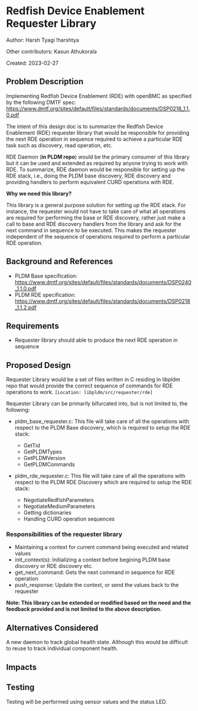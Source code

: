# Redfish Device Enablement Requester Library

Author: Harsh Tyagi !harshtya

Other contributors: Kasun Athukorala

Created: 2023-02-27

## Problem Description

Implementing Redfish Device Enablement (RDE) with openBMC as specified by the
following DMTF spec:
https://www.dmtf.org/sites/default/files/standards/documents/DSP0218_1.1.0.pdf

The intent of this design doc is to summarize the Redfish Device Enablement
(RDE) requester library that would be responsible for providing the next RDE
operation in sequence required to achieve a particular RDE task such as
discovery, read operation, etc.

RDE Daemon (**in PLDM repo**) would be the primary consumer of this library but
it can be used and extended as required by anyone trying to work with RDE. To
summarize, RDE daemon would be responsible for setting up the RDE stack, i.e.,
doing the PLDM base discovery, RDE discovery and providing handlers to perform
equivalent CURD operations with RDE.

**Why we need this library?**

This library is a general purpose solution for setting up the RDE stack. For
instance, the requester would not have to take care of what all operations are
required for performing the base or RDE discovery, rather just make a call to
base and RDE discovery handlers from the library and ask for the next command in
sequence to be executed. This makes the requester independent of the sequence of
operations required to perform a particular RDE operation.

## Background and References

- PLDM Base specification:
  https://www.dmtf.org/sites/default/files/standards/documents/DSP0240_1.1.0.pdf
- PLDM RDE specification:
  https://www.dmtf.org/sites/default/files/standards/documents/DSP0218_1.1.2.pdf

## Requirements

- Requester library should able to produce the next RDE operation in sequence

## Proposed Design

Requester Library would be a set of files written in C residing in libpldm repo
that would provide the correct sequence of commands for RDE operations to work.
`[Location: libpldm/src/requester/rde]`

Requester Library can be primarily bifurcated into, but is not limited to, the
following:
- pldm_base_requester.c: This file will take care of all the operations with
  respect to the PLDM Base discovery, which is required to setup the RDE stack:

  - GetTid
  - GetPLDMTypes
  - GetPLDMVersion
  - GetPLDMCommands

- pldm_rde_requester.c: This file will take care of all the operations with
  respect to the PLDM RDE Discovery which are required to setup the RDE stack:

  - NegotiateRedfishParameters
  - NegotiateMediumParameters
  - Getting dictionaries
  - Handling CURD operation sequences

### Responsibilities of the requester library
- Maintaining a context for current command being executed and related values
- init_context(s): Initializing a context before begining PLDM base discovery or
  RDE discovery etc.
- get_next_command: Gets the next command in sequence for RDE operation
- push_response: Update the context, or send the values back to the requester

**Note: This library can be extended or modified based on the need and the
feedback provided and is not limited to the above description.**

## Alternatives Considered

A new daemon to track global health state. Although this would be difficult to
reuse to track individual component health.

## Impacts

## Testing

Testing will be performed using sensor values and the status LED.
